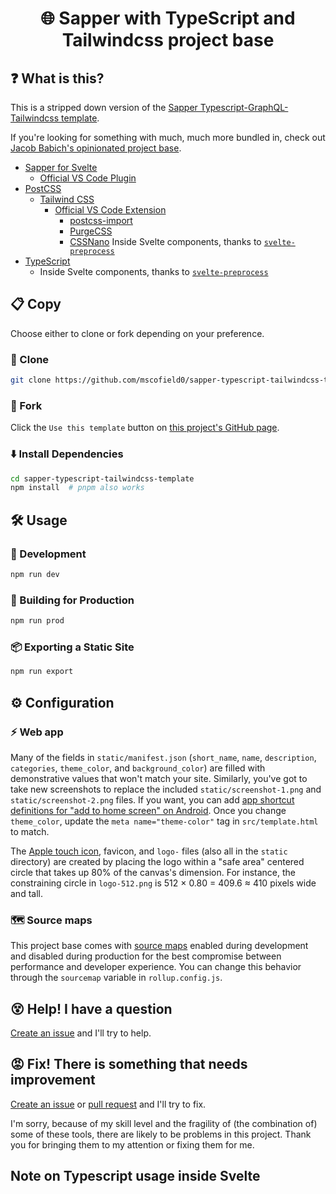 <h1 align="center">🌐 Sapper with TypeScript and Tailwindcss project base</h1>

## ❓ What is this?

This is a stripped down version of the [Sapper Typescript-GraphQL-Tailwindcss template](https://github.com/mscofield0/sapper-typescript-graphql-tailwindcss-template).

If you're looking for something with much, much more bundled in, check out [Jacob Babich's opinionated project base](https://github.com/babichjacob/sapper-firebase-typescript-graphql-tailwindcss-actions-template).

- [Sapper for Svelte](https://sapper.svelte.dev/)
  - [Official VS Code Plugin](https://marketplace.visualstudio.com/items?itemName=svelte.svelte-vscode)
- [PostCSS](https://postcss.org/)
  - [Tailwind CSS](https://tailwindcss.com/)
    - [Official VS Code Extension](https://marketplace.visualstudio.com/items?itemName=bradlc.vscode-tailwindcss)
      - [postcss-import](https://github.com/postcss/postcss-import)
      - [PurgeCSS](https://www.purgecss.com/)
      - [CSSNano](https://cssnano.co/)
      Inside Svelte components, thanks to [`svelte-preprocess`](https://github.com/kaisermann/svelte-preprocess)
- [TypeScript](https://www.typescriptlang.org/)
  - Inside Svelte components, thanks to [`svelte-preprocess`](https://github.com/kaisermann/svelte-preprocess)

## 📋 Copy

Choose either to clone or fork depending on your preference.

### 🐑 Clone

```sh
git clone https://github.com/mscofield0/sapper-typescript-tailwindcss-template
```

### 🍴 Fork

Click the `Use this template` button on [this project's GitHub page](https://github.com/mscofield0/sapper-typescript-tailwindcss-template).

### ⬇️ Install Dependencies

```sh
cd sapper-typescript-tailwindcss-template
npm install  # pnpm also works
```

## 🛠 Usage

### 🧪 Development
```sh
npm run dev
```

### 🔨 Building for Production
```sh
npm run prod
```

### 📦 Exporting a Static Site
```sh
npm run export
```

## ⚙ Configuration

### ⚡ Web app
Many of the fields in `static/manifest.json` (`short_name`, `name`, `description`, `categories`, `theme_color`, and `background_color`) are filled with demonstrative values that won't match your site. Similarly, you've got to take new screenshots to replace the included `static/screenshot-1.png` and `static/screenshot-2.png` files. If you want, you can add [app shortcut definitions for "add to home screen" on Android](https://web.dev/app-shortcuts/#define-app-shortcuts-in-the-web-app-manifest). Once you change `theme_color`, update the `meta name="theme-color"` tag in `src/template.html` to match.

The [Apple touch icon](https://developer.apple.com/library/archive/documentation/AppleApplications/Reference/SafariWebContent/ConfiguringWebApplications/ConfiguringWebApplications.html), favicon, and `logo-` files (also all in the `static` directory) are created by placing the logo within a "safe area" centered circle that takes up 80% of the canvas's dimension. For instance, the constraining circle in `logo-512.png` is 512 × 0.80 = 409.6 ≈ 410 pixels wide and tall. 

### 🗺 Source maps
This project base comes with [source maps](https://blog.teamtreehouse.com/introduction-source-maps) enabled during development and disabled during production for the best compromise between performance and developer experience. You can change this behavior through the `sourcemap` variable in `rollup.config.js`.

## 😵 Help! I have a question

[Create an issue](https://github.com/mscofield0/sapper-typescript-graphql-tailwindcss-template/issues/new) and I'll try to help.

## 😡 Fix! There is something that needs improvement

[Create an issue](https://github.com/mscofield0/sapper-typescript-tailwindcss-template/issues/new) or [pull request](https://github.com/mscofield0/sapper-typescript-tailwindcss-template/pulls) and I'll try to fix.

I'm sorry, because of my skill level and the fragility of (the combination of) some of these tools, there are likely to be problems in this project. Thank you for bringing them to my attention or fixing them for me.

## Note on Typescript usage inside Svelte <script> tags

To use Typescript inside Svelte <script> tags, write it like so:
```sveltehtml
<script lang="ts">
    let example: string
</script>
```

## 📄 License

MIT
